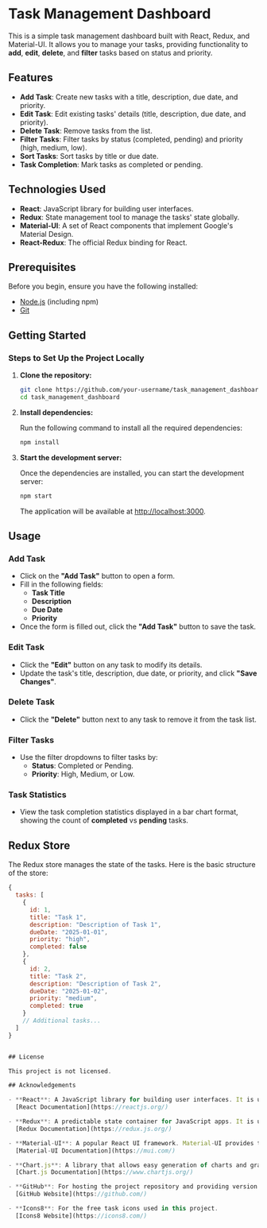 # Task Management Dashboard

This is a simple task management dashboard built with React, Redux, and Material-UI. It allows you to manage your tasks, providing functionality to **add**, **edit**, **delete**, and **filter** tasks based on status and priority.

## Features

- **Add Task**: Create new tasks with a title, description, due date, and priority.
- **Edit Task**: Edit existing tasks' details (title, description, due date, and priority).
- **Delete Task**: Remove tasks from the list.
- **Filter Tasks**: Filter tasks by status (completed, pending) and priority (high, medium, low).
- **Sort Tasks**: Sort tasks by title or due date.
- **Task Completion**: Mark tasks as completed or pending.

## Technologies Used

- **React**: JavaScript library for building user interfaces.
- **Redux**: State management tool to manage the tasks' state globally.
- **Material-UI**: A set of React components that implement Google's Material Design.
- **React-Redux**: The official Redux binding for React.

## Prerequisites

Before you begin, ensure you have the following installed:

- [Node.js](https://nodejs.org/) (including npm)
- [Git](https://git-scm.com/)

## Getting Started

### Steps to Set Up the Project Locally

1. **Clone the repository:**

    ```bash
    git clone https://github.com/your-username/task_management_dashboard.git
    cd task_management_dashboard
    ```

2. **Install dependencies:**

    Run the following command to install all the required dependencies:

    ```bash
    npm install
    ```

3. **Start the development server:**


    Once the dependencies are installed, you can start the development server:

    ```bash
    npm start
    ```

    The application will be available at [http://localhost:3000](http://localhost:3000).

## Usage

### Add Task

- Click on the **"Add Task"** button to open a form.
- Fill in the following fields:
  - **Task Title**
  - **Description**
  - **Due Date**
  - **Priority**
- Once the form is filled out, click the **"Add Task"** button to save the task.

### Edit Task

- Click the **"Edit"** button on any task to modify its details.
- Update the task's title, description, due date, or priority, and click **"Save Changes"**.

### Delete Task

- Click the **"Delete"** button next to any task to remove it from the task list.

### Filter Tasks

- Use the filter dropdowns to filter tasks by:
  - **Status**: Completed or Pending.
  - **Priority**: High, Medium, or Low.

### Task Statistics

- View the task completion statistics displayed in a bar chart format, showing the count of **completed** vs **pending** tasks.

## Redux Store

The Redux store manages the state of the tasks. Here is the basic structure of the store:

```js
{
  tasks: [
    {
      id: 1,
      title: "Task 1",
      description: "Description of Task 1",
      dueDate: "2025-01-01",
      priority: "high",
      completed: false
    },
    {
      id: 2,
      title: "Task 2",
      description: "Description of Task 2",
      dueDate: "2025-01-02",
      priority: "medium",
      completed: true
    }
    // Additional tasks...
  ]
}


## License

This project is not licensed.

## Acknowledgements

- **React**: A JavaScript library for building user interfaces. It is used to create the interactive components in this application.  
  [React Documentation](https://reactjs.org/)

- **Redux**: A predictable state container for JavaScript apps. It is used to manage the state of the task list in this project.  
  [Redux Documentation](https://redux.js.org/)

- **Material-UI**: A popular React UI framework. Material-UI provides the components such as buttons, cards, and forms used throughout this app.  
  [Material-UI Documentation](https://mui.com/)

- **Chart.js**: A library that allows easy generation of charts and graphs. It is used in this project to display the task completion statistics as a bar chart.  
  [Chart.js Documentation](https://www.chartjs.org/)

- **GitHub**: For hosting the project repository and providing version control.  
  [GitHub Website](https://github.com/)

- **Icons8**: For the free task icons used in this project.  
  [Icons8 Website](https://icons8.com/)

